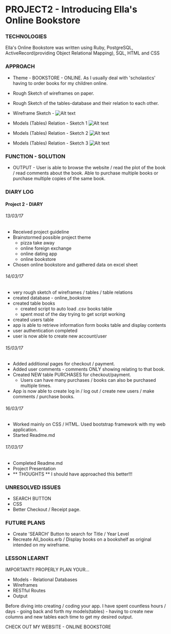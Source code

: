 # PROJECT2 - Introducing Ella's Online Bookstore

### TECHNOLOGIES
Ella's Online Bookstore was written using Ruby, PostgreSQL, ActiveRecord(providing Object Relational Mapping), SQL, HTML and CSS

### APPROACH
* Theme - BOOKSTORE - ONLINE. As I usually deal with 'scholastics' having to order books for my children online.

* Rough Sketch of wireframes on paper.

* Rough Sketch of the tables-database and their relation to each other.

 * Wireframe Sketch - ![Alt text](https://github.com/bazzat10/Project2/blob/master/sketch1.JPG)

* Models (Tables) Relation - Sketch 1 ![Alt text](https://github.com/bazzat10/Project2/blob/master/sketch2.JPG)

* Models (Tables) Relation - Sketch 2 ![Alt text](https://github.com/bazzat10/Project2/blob/master/sketch3.JPG)

* Models (Tables) Relation - Sketch 3 ![Alt text](https://github.com/bazzat10/Project2/blob/master/sketch4.JPG)

### FUNCTION - SOLUTION
* OUTPUT - User is able to browse the website / read the plot of the book / read comments about the book. Able to purchase multiple books or purchase multiple copies of the same book.


### DIARY LOG

#### Project 2 - DIARY

###### 13/03/17

* Received project guideline
* Brainstormed possible project theme
    * pizza take away
    * online foreign exchange
    * online dating app
    * online bookstore
* Chosen online bookstore and gathered data on excel sheet

######  14/03/17

* very rough sketch of wireframes / tables / table relations
* created database - online_bookstore
* created table books
    * created script to auto load .csv books table
    * spent most of the day trying to get script working
* created users table
* app is able to retrieve information form books table and display contents
* user authentication completed
* user is now able to create new account/user

###### 15/03/17

* Added additional pages for checkout / payment.
* Added user comments - comments ONLY showing relating to that book.
* Created NEW table PURCHASES for checkout/payment.
    * Users can have many purchases / books can also be purchased multiple times.
* App is now able to create log in / log out / create new users / make comments / purchase books.

###### 16/03/17

* Worked mainly on CSS / HTML. Used bootstrap framework with my web application.
* Started Readme.md

###### 17/03/17

* Completed Readme.md
* Project Presentation
* ** THOUGHTS ** I should have approached this better!!!



### UNRESOLVED ISSUES
* SEARCH BUTTON
* CSS
* Better Checkout / Receipt page.

### FUTURE PLANS
* Create 'SEARCH' Button to search for Title / Year Level
* Recreate All_books.erb / Display books on a bookshelf as original intended on my wireframe.

### LESSON LEARNT
IMPORTANT!! PROPERLY PLAN YOUR...
* Models - Relational Databases
* Wireframes
* RESTful Routes
* Output

Before diving into creating / coding your app. I have spent countless hours / days - going back and forth my models(tables) - having to create new columns and new tables each time to get my desired output.


CHECK OUT MY WEBSITE - ONLINE BOOKSTORE
